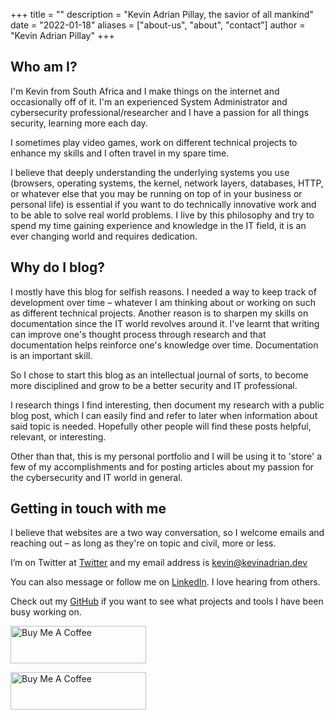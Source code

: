 +++
title = ""
description = "Kevin Adrian Pillay, the savior of all mankind"
date = "2022-01-18"
aliases = ["about-us", "about", "contact"]
author = "Kevin Adrian Pillay"
+++


## Who am I?

I'm Kevin from South Africa and I make things on the internet and occasionally off of it. 
I'm an experienced System Administrator and cybersecurity professional/researcher and I have a passion for all things security, learning more each day. 

I sometimes play video games, work on different technical projects to enhance my skills and I often travel in my spare time. 

I believe that deeply understanding the underlying systems you use (browsers, operating systems, the kernel, network layers, databases, HTTP, or whatever else that you may be running on top of in your business or personal life) is essential if you want to do technically innovative work and to be able to solve real world problems.
I live by this philosophy and try to spend my time gaining experience and knowledge in the IT field, it is an ever changing world and requires dedication. 


## Why do I blog?

I mostly have this blog for selfish reasons. I needed a way to keep track of development over time – whatever I am thinking about or working on such as different technical projects. Another reason is to sharpen my skills on documentation since the IT world revolves around it. 
I've learnt that writing can improve one's thought process through research and that documentation helps reinforce one's knowledge over time. 
Documentation is an important skill. 

So I chose to start this blog as an intellectual journal of sorts, to become more disciplined and grow to be a better security and IT professional. 

I research things I find interesting, then document my research with a public blog post, which I can easily find and refer to later when information about said topic is needed. Hopefully other people will find these posts helpful, relevant, or interesting. 

Other than that, this is my personal portfolio and I will be using it to 'store' a few of my accomplishments and for posting articles about my passion for the cybersecurity and IT world in general.


## Getting in touch with me

I believe that websites are a two way conversation, so I welcome emails and reaching out – as long as they're on topic and civil, more or less.

I’m on Twitter at [Twitter](https://twitter.com/kevinadrianpl) and my email address is kevin@kevinadrian.dev

You can also message or follow me on [LinkedIn](https://www.linkedin.com/in/kevinadrianpl/). I love hearing from others.

Check out my [GitHub](https://github.com/kevinadrianpl) if you want to see what projects and tools I have been busy working on. 

<a href="https://www.buymeacoffee.com/kevinadrianpl" target="_blank"><img src="https://cdn.buymeacoffee.com/buttons/v2/default-yellow.png" alt="Buy Me A Coffee" style="height: 60px !important;width: 217px !important;" ></a>

<a href="https://www.buymeacoffee.com/kevinadrianpl" target="_blank"><img src="https://media.giphy.com/media/kmIZ4lx2ZHpr5jY0W4/giphy.gif" alt="Buy Me A Coffee" style="height: 60px !important;width: 217px !important;" ></a>
